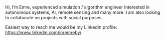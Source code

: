 Hi, I’m Emre, experienced simulation / algorithm engineer interested in autonomous systems, AI, remote sensing and many more. I am also looking to collaborate on projects with social purposes.

Easiest way to reach me would be my LinkedIn profile:
https://www.linkedin.com/in/emreby/

<!---
emre-by/emre-by is a ✨ special ✨ repository because its `README.md` (this file) appears on your GitHub profile.
You can click the Preview link to take a look at your changes.
--->
